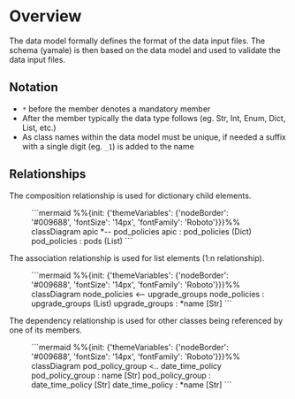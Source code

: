 # Overview

The data model formally defines the format of the data input files. The schema (yamale) is then based on the data model and used to validate the data input files.

## Notation

- `*` before the member denotes a mandatory member
- After the member typically the data type follows (eg. Str, Int, Enum, Dict, List, etc.)
- As class names within the data model must be unique, if needed a suffix with a single digit (eg. `_1`) is added to the name

## Relationships

The composition relationship is used for dictionary child elements.

<figure markdown>
```mermaid
%%{init: {'themeVariables': {'nodeBorder': '#009688', 'fontSize': '14px', 'fontFamily': 'Roboto'}}}%%
classDiagram
apic *-- pod_policies
apic : pod_policies (Dict)
pod_policies : pods (List)
```
</figure>

The association relationship is used for list elements (1:n relationship).

<figure markdown>
```mermaid
%%{init: {'themeVariables': {'nodeBorder': '#009688', 'fontSize': '14px', 'fontFamily': 'Roboto'}}}%%
classDiagram
node_policies <-- upgrade_groups
node_policies : upgrade_groups (List)
upgrade_groups : *name [Str]
```
</figure>

The dependency relationship is used for other classes being referenced by one of its members.

<figure markdown>
```mermaid
%%{init: {'themeVariables': {'nodeBorder': '#009688', 'fontSize': '14px', 'fontFamily': 'Roboto'}}}%%
classDiagram
pod_policy_group <.. date_time_policy
pod_policy_group : name [Str]
pod_policy_group : date_time_policy [Str]
date_time_policy : *name [Str]
```
</figure>
